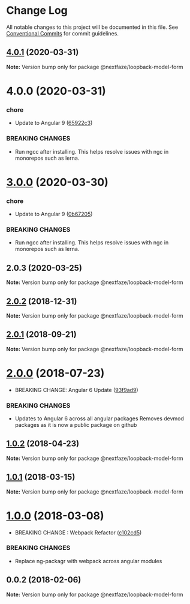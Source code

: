 # Change Log

All notable changes to this project will be documented in this file.
See [Conventional Commits](https://conventionalcommits.org) for commit guidelines.

## [4.0.1](https://github.com/NextFaze/npm-modules/compare/@nextfaze/loopback-model-form@4.0.0...@nextfaze/loopback-model-form@4.0.1) (2020-03-31)

**Note:** Version bump only for package @nextfaze/loopback-model-form





# 4.0.0 (2020-03-31)


### chore

* Update to Angular 9 ([65922c3](https://github.com/NextFaze/npm-modules/commit/65922c3b464f9f035f38e3bc8dc07a063f7fd501))


### BREAKING CHANGES

* Run ngcc after installing.
This helps resolve issues with ngc in monorepos such as lerna.





# [3.0.0](https://github.com/NextFaze/npm-modules/compare/@nextfaze/loopback-model-form@2.0.3...@nextfaze/loopback-model-form@3.0.0) (2020-03-30)


### chore

* Update to Angular 9 ([0b67205](https://github.com/NextFaze/npm-modules/commit/0b67205e48aae8a496f85f1bdff945e29c375bf0))


### BREAKING CHANGES

* Run ngcc after installing.
This helps resolve issues with ngc in monorepos such as lerna.





## 2.0.3 (2020-03-25)

**Note:** Version bump only for package @nextfaze/loopback-model-form





## [2.0.2](https://gitlab.nextfaze.com/nextfaze/npm-module-seed/compare/@nextfaze/loopback-model-form@2.0.1...@nextfaze/loopback-model-form@2.0.2) (2018-12-31)

**Note:** Version bump only for package @nextfaze/loopback-model-form





<a name="2.0.1"></a>
## [2.0.1](https://gitlab.nextfaze.com/nextfaze/npm-module-seed/compare/@nextfaze/loopback-model-form@2.0.0...@nextfaze/loopback-model-form@2.0.1) (2018-09-21)




**Note:** Version bump only for package @nextfaze/loopback-model-form

<a name="2.0.0"></a>
# [2.0.0](https://gitlab.nextfaze.com/nextfaze/npm-module-seed/compare/@nextfaze/loopback-model-form@1.0.2...@nextfaze/loopback-model-form@2.0.0) (2018-07-23)


* BREAKING CHANGE: Angular 6 Update ([93f9ad9](https://gitlab.nextfaze.com/nextfaze/npm-module-seed/commit/93f9ad9))


### BREAKING CHANGES

* Updates to Angular 6 across all angular packages
Removes devmod packages as it is now a public package on github




<a name="1.0.2"></a>
## [1.0.2](https://gitlab.nextfaze.com/nextfaze/npm-module-seed/compare/@nextfaze/loopback-model-form@1.0.1...@nextfaze/loopback-model-form@1.0.2) (2018-04-23)




**Note:** Version bump only for package @nextfaze/loopback-model-form

<a name="1.0.1"></a>
## [1.0.1](https://gitlab.nextfaze.com/nextfaze/npm-module-seed/compare/@nextfaze/loopback-model-form@1.0.0...@nextfaze/loopback-model-form@1.0.1) (2018-03-15)




**Note:** Version bump only for package @nextfaze/loopback-model-form

<a name="1.0.0"></a>
# [1.0.0](https://gitlab.nextfaze.com/nextfaze/npm-module-seed/compare/@nextfaze/loopback-model-form@0.0.2...@nextfaze/loopback-model-form@1.0.0) (2018-03-08)


* BREAKING CHANGE : Webpack Refactor ([c102cd5](https://gitlab.nextfaze.com/nextfaze/npm-module-seed/commit/c102cd5))


### BREAKING CHANGES

* Replace ng-packagr with webpack across angular modules




<a name="0.0.2"></a>
## 0.0.2 (2018-02-06)




**Note:** Version bump only for package @nextfaze/loopback-model-form
